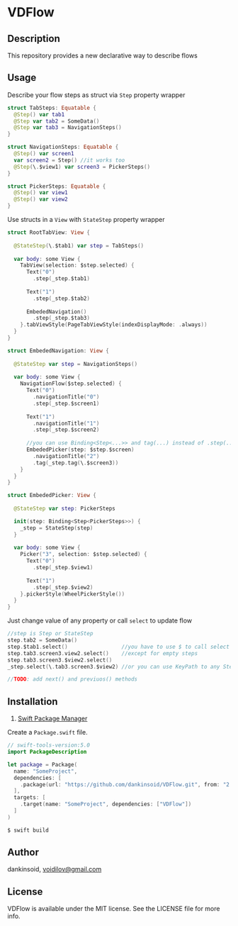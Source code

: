 # VDFlow

## Description
This repository provides a new declarative way to describe flows
## Usage
Describe your flow steps as struct via `Step` property wrapper
```swift
struct TabSteps: Equatable {
  @Step() var tab1
  @Step var tab2 = SomeData()
  @Step var tab3 = NavigationSteps()
}

struct NavigationSteps: Equatable {
  @Step() var screen1
  var screen2 = Step() //it works too
  @Step(\.$view1) var screen3 = PickerSteps()
}

struct PickerSteps: Equatable {
  @Step() var view1
  @Step() var view2
}
```
Use structs in a `View` with `StateStep` property wrapper
```swift
struct RootTabView: View {
  
  @StateStep(\.$tab1) var step = TabSteps()
  
  var body: some View {
    TabView(selection: $step.selected) {
      Text("0")
        .step(_step.$tab1)
      
      Text("1")
        .step(_step.$tab2)
      
      EmbededNavigation()
        .step(_step.$tab3)
    }.tabViewStyle(PageTabViewStyle(indexDisplayMode: .always))
  }
}

struct EmbededNavigation: View {
  
  @StateStep var step = NavigationSteps()
  
  var body: some View {
    NavigationFlow($step.selected) {
      Text("0")
        .navigationTitle("0")
        .step(_step.$screen1)
      
      Text("1")
        .navigationTitle("1")
        .step(_step.$screen2)
      
      //you can use Binding<Step<...>> and tag(...) instead of .step(...) to guarantee 
      EmbededPicker(step: $step.$screen)
        .navigationTitle("2")
        .tag(_step.tag(\.$screen3))
    }
  }
}

struct EmbededPicker: View {
  
  @StateStep var step: PickerSteps

  init(step: Binding<Step<PickerSteps>>) {
    _step = StateStep(step)
  }
  
  var body: some View {
    Picker("3", selection: $step.selected) {
      Text("0")
        .step(_step.$view1)
      
      Text("1")
        .step(_step.$view2)
    }.pickerStyle(WheelPickerStyle())
  }
}
```
Just change value of any property or call `select` to update flow
```swift
//step is Step or StateStep 
step.tab2 = SomeData()
step.$tab1.select()                 //you have to use $ to call select
step.tab3.screen3.view2.select()    //except for empty steps
step.tab3.screen3.$view2.select()  
_step.select(\.tab3.screen3.$view2) //or you can use KeyPath to any Step property

//TODO: add next() and previuos() methods
```
## Installation

1. [Swift Package Manager](https://github.com/apple/swift-package-manager)

Create a `Package.swift` file.
```swift
// swift-tools-version:5.0
import PackageDescription

let package = Package(
  name: "SomeProject",
  dependencies: [
    .package(url: "https://github.com/dankinsoid/VDFlow.git", from: "2.1.0")
  ],
  targets: [
    .target(name: "SomeProject", dependencies: ["VDFlow"])
  ]
)
```
```ruby
$ swift build
```

## Author

dankinsoid, voidilov@gmail.com

## License

VDFlow is available under the MIT license. See the LICENSE file for more info.
